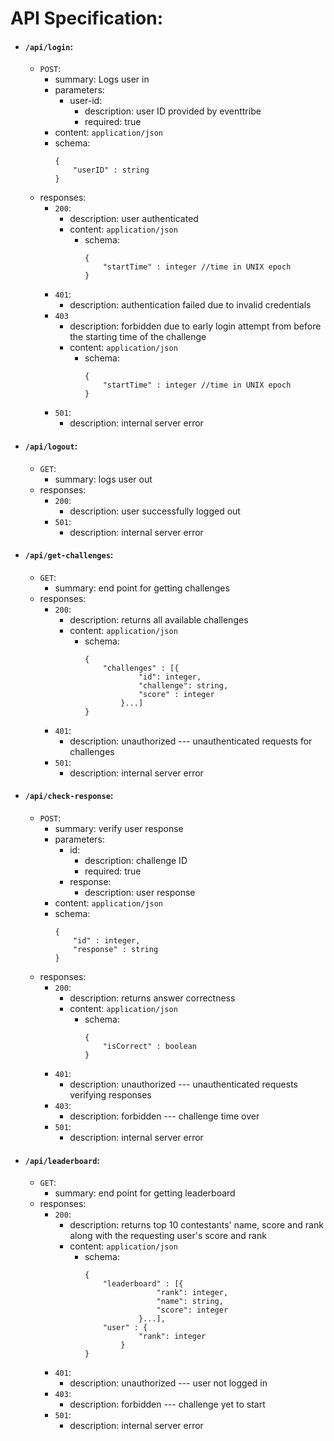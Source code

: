 # API Specification:

* #### `/api/login`:
	* `POST`:
		* summary: Logs user in
		* parameters:
			* user-id:
				* description: user ID provided by eventtribe
				* required: true
		* content: `application/json`
		* schema:
			```
			{
				"userID" : string
			}
			```
	* responses:
		* `200`:
			* description: user authenticated
			* content: `application/json`
				* schema:
					```
					{
						"startTime" : integer //time in UNIX epoch
					}
					```
		* `401`:
			* description: authentication failed due to invalid
			credentials
		* `403`
			* description: forbidden due to early login attempt from before
			the starting time of the challenge
			* content: `application/json`
				* schema:
					```
					{
						"startTime" : integer //time in UNIX epoch
					}
					```
		* `501`:
			* description: internal server error

* #### `/api/logout`:
	* `GET`:
		* summary: logs user out
	* responses:
		* `200`:
			* description: user successfully logged out
		* `501`:
			* description: internal server error

* #### `/api/get-challenges`:
	* `GET`:
		* summary: end point for getting challenges
	* responses:
		* `200`:
			* description: returns all available challenges
			* content: `application/json`
				* schema:
					```
					{
						"challenges" : [{
								"id": integer,
								"challenge": string,
								"score" : integer
							}...]
					}
					```
		* `401`:
			* description: unauthorized --- unauthenticated requests for challenges
		* `501`:
			* description: internal server error

* #### `/api/check-response`:
	* `POST`:
		* summary: verify user response
		* parameters:
			* id:
				* description: challenge ID 
				* required: true
			* response:
				* description: user response
		* content: `application/json`
		* schema:
			```
			{
				"id" : integer,
				"response" : string
			}
			```
	* responses:
		* `200`:
			* description: returns answer correctness
			* content: `application/json`
				* schema:
					```
					{
						"isCorrect" : boolean	
					}
					```
		* `401`:
			* description: unauthorized --- unauthenticated requests verifying responses
		* `403`:
			* description: forbidden --- challenge time over
		* `501`:
			* description: internal server error
* #### `/api/leaderboard`:
	* `GET`:
		* summary: end point for getting leaderboard
	* responses:
		* `200`:
			* description: returns top 10 contestants' name, score and
			rank along with the requesting user's score and rank
			* content: `application/json`
				* schema:
					```
					{
						"leaderboard" : [{
									"rank": integer,
									"name": string,
									"score": integer
								}...],
						"user" : {
								"rank": integer
							}
					}
					```
		* `401`:
			* description: unauthorized --- user not logged in
		* `403`:
			* description: forbidden --- challenge yet to start 
		* `501`:
			* description: internal server error
